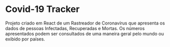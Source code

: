 # Covid-19 Tracker

Projeto criado em React de um Rastreador de Coronavírus que apresenta os dados de pessoas Infectadas, Recuperadas e Mortas. Os números apresentados podem ser consultados de uma maneira geral pelo mundo ou exibido por países.
